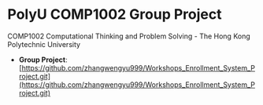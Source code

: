 # PolyU COMP1002 Group Project
COMP1002 Computational Thinking and Problem Solving - The Hong Kong Polytechnic University

- **Group Project**: [https://github.com/zhangwengyu999/Workshops_Enrollment_System_Project.git](https://github.com/zhangwengyu999/Workshops_Enrollment_System_Project.git)
